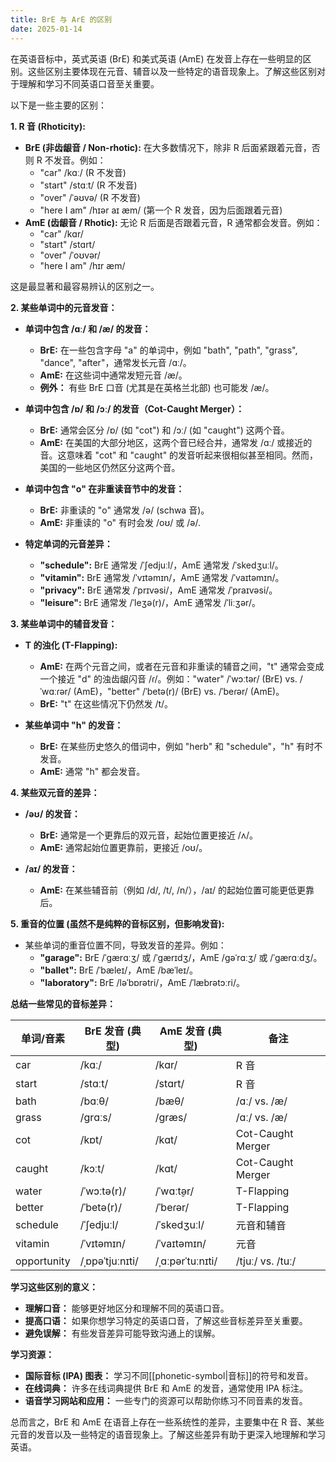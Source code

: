 ```yaml
---
title: BrE 与 ArE 的区别
date: 2025-01-14
---
```

在英语音标中，英式英语 (BrE) 和美式英语 (AmE) 在发音上存在一些明显的区别。这些区别主要体现在元音、辅音以及一些特定的语音现象上。了解这些区别对于理解和学习不同英语口音至关重要。

以下是一些主要的区别：

**1. R 音 (Rhoticity):**

* **BrE (非齿龈音 / Non-rhotic):**  在大多数情况下，除非 R 后面紧跟着元音，否则 R 不发音。例如：
    * "car" /kɑː/ (R 不发音)
    * "start" /stɑːt/ (R 不发音)
    * "over" /ˈəʊvə/ (R 不发音)
    * "here I am" /hɪər aɪ æm/ (第一个 R 发音，因为后面跟着元音)
* **AmE (齿龈音 / Rhotic):**  无论 R 后面是否跟着元音，R 通常都会发音。例如：
    * "car" /kɑr/
    * "start" /stɑrt/
    * "over" /ˈoʊvər/
    * "here I am" /hɪr æm/

这是最显著和最容易辨认的区别之一。

**2. 某些单词中的元音发音：**

* **单词中包含 /ɑː/ 和 /æ/ 的发音：**
    * **BrE:**  在一些包含字母 "a" 的单词中，例如 "bath", "path", "grass", "dance", "after"，通常发长元音 /ɑː/。
    * **AmE:**  在这些词中通常发短元音 /æ/。
    * **例外：**  有些 BrE 口音 (尤其是在英格兰北部) 也可能发 /æ/。

* **单词中包含 /ɒ/ 和 /ɔː/ 的发音（Cot-Caught Merger）：**
    * **BrE:**  通常会区分 /ɒ/ (如 "cot") 和 /ɔː/ (如 "caught") 这两个音。
    * **AmE:**  在美国的大部分地区，这两个音已经合并，通常发 /ɑː/ 或接近的音。这意味着 "cot" 和 "caught" 的发音听起来很相似甚至相同。然而，美国的一些地区仍然区分这两个音。

* **单词中包含 "o" 在非重读音节中的发音：**
    * **BrE:**  非重读的 "o" 通常发 /ə/ (schwa 音)。
    * **AmE:**  非重读的 "o" 有时会发 /oʊ/ 或 /ə/.

* **特定单词的元音差异：**
    * **"schedule":** BrE 通常发 /ˈʃedjuːl/，AmE 通常发 /ˈskedʒuːl/。
    * **"vitamin":** BrE 通常发 /ˈvɪtəmɪn/，AmE 通常发 /ˈvaɪtəmɪn/。
    * **"privacy":** BrE 通常发 /ˈprɪvəsi/，AmE 通常发 /ˈpraɪvəsi/。
    * **"leisure":** BrE 通常发 /ˈleʒə(r)/，AmE 通常发 /ˈliːʒər/。

**3. 某些单词中的辅音发音：**

* **T 的浊化 (T-Flapping):**
    * **AmE:**  在两个元音之间，或者在元音和非重读的辅音之间，"t" 通常会变成一个接近 "d" 的浊齿龈闪音 /ɾ/。例如："water" /ˈwɔːtər/ (BrE) vs. /ˈwɑːɾər/ (AmE)，"better" /ˈbetə(r)/ (BrE) vs. /ˈbeɾər/ (AmE)。
    * **BrE:**  "t" 在这些情况下仍然发 /t/。

* **某些单词中 "h" 的发音：**
    * **BrE:**  在某些历史悠久的借词中，例如 "herb" 和 "schedule"，"h" 有时不发音。
    * **AmE:**  通常 "h" 都会发音。

**4. 某些双元音的差异：**

* **/əʊ/ 的发音：**
    * **BrE:**  通常是一个更靠后的双元音，起始位置更接近 /ʌ/。
    * **AmE:**  通常起始位置更靠前，更接近 /oʊ/。

* **/aɪ/ 的发音：**
    * **AmE:**  在某些辅音前（例如 /d/, /t/, /n/），/aɪ/ 的起始位置可能更低更靠后。

**5. 重音的位置 (虽然不是纯粹的音标区别，但影响发音):**

* 某些单词的重音位置不同，导致发音的差异。例如：
    * **"garage":** BrE /ˈɡærɑːʒ/ 或 /ˈɡærɪdʒ/，AmE /ɡəˈrɑːʒ/ 或 /ˈɡærɑːdʒ/。
    * **"ballet":** BrE /ˈbæleɪ/，AmE /bæˈleɪ/。
    * **"laboratory":** BrE /ləˈbɒrətri/，AmE /ˈlæbrətɔːri/。

**总结一些常见的音标差异：**

| 单词/音素 | BrE 发音 (典型) | AmE 发音 (典型) | 备注 |
|---|---|---|---|
| car | /kɑː/ | /kɑr/ | R 音 |
| start | /stɑːt/ | /stɑrt/ | R 音 |
| bath | /bɑːθ/ | /bæθ/ |  /ɑː/ vs. /æ/ |
| grass | /ɡrɑːs/ | /ɡræs/ | /ɑː/ vs. /æ/ |
| cot | /kɒt/ | /kɑt/ | Cot-Caught Merger |
| caught | /kɔːt/ | /kɑt/ | Cot-Caught Merger |
| water | /ˈwɔːtə(r)/ | /ˈwɑːt̬ər/ | T-Flapping |
| better | /ˈbetə(r)/ | /ˈbeɾər/ | T-Flapping |
| schedule | /ˈʃedjuːl/ | /ˈskedʒuːl/ | 元音和辅音 |
| vitamin | /ˈvɪtəmɪn/ | /ˈvaɪtəmɪn/ | 元音 |
| opportunity | /ˌɒpəˈtjuːnɪti/ | /ˌɑːpərˈtuːnɪti/ | /tjuː/ vs. /tuː/ |

**学习这些区别的意义：**

* **理解口音：** 能够更好地区分和理解不同的英语口音。
* **提高口语：**  如果你想学习特定的英语口音，了解这些音标差异至关重要。
* **避免误解：** 有些发音差异可能导致沟通上的误解。

**学习资源：**

* **国际音标 (IPA) 图表：**  学习不同[[phonetic-symbol|音标]]的符号和发音。
* **在线词典：** 许多在线词典提供 BrE 和 AmE 的发音，通常使用 IPA 标注。
* **语音学习网站和应用：**  一些专门的资源可以帮助你练习不同音素的发音。

总而言之，BrE 和 AmE 在语音上存在一些系统性的差异，主要集中在 R 音、某些元音的发音以及一些特定的语音现象上。了解这些差异有助于更深入地理解和学习英语。
